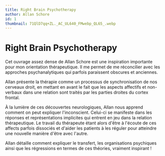 ```yaml
---
title: Right Brain Psychotherapy
author: Allan Schore
id: 1
thumbnail: 71QlD7qq+ZL._AC_UL640_FMwebp_QL65_.webp
---
```

# Right Brain Psychotherapy

Cet ouvrage assez dense de Allan Schore est une inspiration importante pour mon orientation thérapeutique. Il me permet de me réconcilier avec les approches psychanalytiques qui parfois paraissent obscures et anciennes.

Allan présente la thérapie comme un processus de synchronisation de nos cerveaux droit, en mettant en avant le fait que les aspects affectifs et non-verbaux dans une relation sont traités par les parties droites du cortex frontal.

À la lumière de ces découvertes neurologiques, Allan nous apprend comment on peut expliquer l'inconscient. Celui-ci se manifeste dans les réponses et représentations implicites qui entrent en jeu dans la relation thérapeutique. Le travail du thérapeute étant alors d'être à l'écoute de ces affects parfois dissociés et d'aider les patients à les réguler pour atteindre une nouvelle manière d'être avec l'autre.

Allan détaille comment expliquer le transfert, les organisations psychiques ainsi que les régressions en termes de ces théories, vraiment inspirant !
